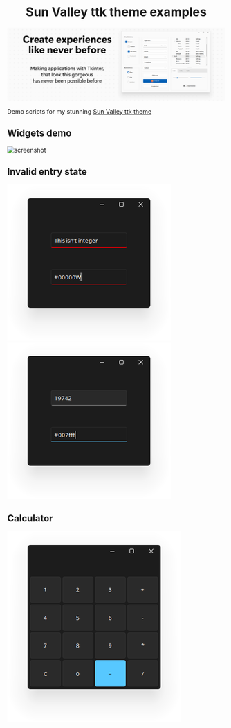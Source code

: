 <h1 align="center">Sun Valley ttk theme examples</h1>
<picture>
  <source media="(prefers-color-scheme: dark)" srcset="https://raw.githubusercontent.com/rdbende/Sun-Valley-ttk-theme/master/assets/cover_dark.png">
  <img alt="Cover image" src="https://raw.githubusercontent.com/rdbende/Sun-Valley-ttk-theme/master/assets/cover_light.png">
</picture>


Demo scripts for my stunning [Sun Valley ttk theme](https://github.com/rdbende/Sun-Valley-ttk-theme)


## Widgets demo
![screenshot](https://github.com/rdbende/Sun-Valley-ttk-examples/blob/master/Widget%20demo/Screenshot.png)


## Invalid entry state
![invalid entry](https://github.com/rdbende/Sun-Valley-ttk-examples/blob/master/Invalid%20entry/Screenshot_invalid.png)
![valid entry](https://github.com/rdbende/Sun-Valley-ttk-examples/blob/master/Invalid%20entry/Screenshot_valid.png)


## Calculator
![calculator](https://github.com/rdbende/Sun-Valley-ttk-examples/blob/master/Calculator/Screenshot.png)
